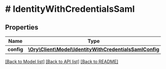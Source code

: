 # # IdentityWithCredentialsSaml

## Properties

Name | Type | Description | Notes
------------ | ------------- | ------------- | -------------
**config** | [**\Ory\Client\Model\IdentityWithCredentialsSamlConfig**](IdentityWithCredentialsSamlConfig.md) |  | [optional]

[[Back to Model list]](../../README.md#models) [[Back to API list]](../../README.md#endpoints) [[Back to README]](../../README.md)
